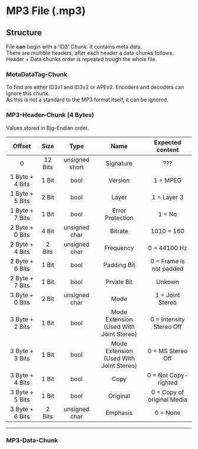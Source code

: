 # MP3 File (.mp3)

## Structure
File <b>can</b> begin with a 'ID3' Chunk. It contains meta data.<br>
There are multible headers, after each header a data chunks follows.<br>
Header + Data chunks order is repeated trough the whole file.<br>

### MetaDataTag-Chunk
To find are either ID3v1 and ID3v2 or APEv2.
Encoders and decoders can ignore this chunk.<br>
As this is not a standard to the MP3 format itself, it can be ignored.

### MP3-Header-Chunk (4 Bytes)
Values stored in Big-Endian order.

|Offset|Size|Type|Name|Expected content|
|:-:|:-:|:-:|:-:|:-:|
|0| 12 Bits | unsigned short | Signature | ??? |
|1 Byte + 4 Bits | 1 Bit | bool   |Version| 1 = MPEG |
|1 Byte + 5 Bits|2 Bit| bool   |Layer| 1 = Layer 3 |
|1 Byte + 7 Bits|1 Bit| bool   |Error Protection| 1 = No |
|2 Byte + 0 Bits |4 Bit| unsigned char | Bitrate | 1010 = 160 |
|2 Byte + 4 Bits|2 Bits| unsigned char   |Frequency| 0 = 44100 Hz |
|2 Byte + 6 Bits|1 Bit| bool   |Padding Bit| 0 = Frame is not padded |
|2 Byte + 7 Bits|1 Bit| bool   |Prvate Bit| Unkown |
|3 Byte + 0 Bits|2 Bit| unsigned char   |Mode| 1 = Joint Stereo |
|3 Byte + 2 Bits|1 Bit| bool   |Mode Extension <br>(Used With Joint Stereo)| 0 = Intensity Stereo Off |
|3 Byte + 3 Bits|1 Bit| bool   |Mode Extension <br>(Used With Joint Stereo)| 0 = MS Stereo Off |
|3 Byte + 4 Bits|1 Bit| bool   |Copy| 0 = Not Copy-righted |
|3 Byte + 5 Bits|1 Bit| bool   |Original| 0 = Copy of original Media |
|3 Byte + 6 Bits|2 Bits| unsigned char   |Emphasis| 0 = None |
***

### MP3-Data-Chunk
